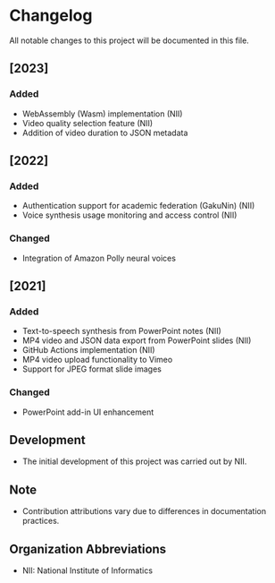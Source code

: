 # Changelog

All notable changes to this project will be documented in this file.

## [2023]

### Added
- WebAssembly (Wasm) implementation (NII)
- Video quality selection feature (NII)
- Addition of video duration to JSON metadata

## [2022]

### Added
- Authentication support for academic federation (GakuNin) (NII)
- Voice synthesis usage monitoring and access control (NII)

### Changed
- Integration of Amazon Polly neural voices

## [2021]

### Added
- Text-to-speech synthesis from PowerPoint notes (NII)
- MP4 video and JSON data export from PowerPoint slides (NII)
- GitHub Actions implementation (NII)
- MP4 video upload functionality to Vimeo
- Support for JPEG format slide images

### Changed
- PowerPoint add-in UI enhancement

## Development
- The initial development of this project was carried out by NII.

## Note
- Contribution attributions vary due to differences in documentation practices.

## Organization Abbreviations
- NII: National Institute of Informatics

